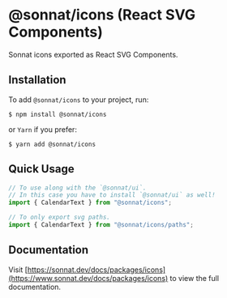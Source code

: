 # @sonnat/icons (React SVG Components)

Sonnat icons exported as React SVG Components.

## Installation

To add `@sonnat/icons` to your project, run:

```shell
$ npm install @sonnat/icons
```

or `Yarn` if you prefer:

```shell
$ yarn add @sonnat/icons
```

## Quick Usage

```javascript
// To use along with the `@sonnat/ui`.
// In this case you have to install `@sonnat/ui` as well!
import { CalendarText } from "@sonnat/icons";

// To only export svg paths.
import { CalendarText } from "@sonnat/icons/paths";
```

## Documentation

Visit [https://sonnat.dev/docs/packages/icons](https://www.sonnat.dev/docs/packages/icons) to view the full documentation.
